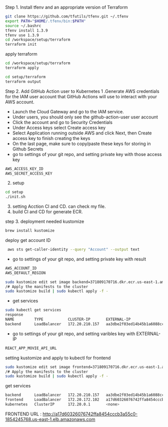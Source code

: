 Step 1. Install tfenv and an appropriate version of Terraform

```bash
git clone https://github.com/tfutils/tfenv.git ~/.tfenv
export PATH="$HOME/.tfenv/bin:$PATH"
source ~/.bashrc
tfenv install 1.3.9
tfenv use 1.3.9
cd /workspace/setup/terraform
terraform init
```

apply terraform

```bash
cd /workspace/setup/terraform
terraform apply

cd setup/terraform
terraform output
```

Step 2. Add GitHub Action user to Kubernetes
1 .Generate AWS credentials for the IAM user account that GitHub Actions will use to interact with your AWS account.
- Launch the Cloud Gateway and go to the IAM service.
- Under users, you should only see the github-action-user user account
- Click the account and go to Security Credentials
- Under Access keys select Create access key
- Select Application running outside AWS and click Next, then Create access key to finish creating the keys
- On the last page, make sure to copy/paste these keys for storing in Github Secrets
- go to settings of your git repo, and setting private key with those access key
```bash 
AWS_ACCESS_KEY_ID
AWS_SECRET_ACCESS_KEY
```
2. setup
```bash
cd setup
./init.sh
```
3. setting Acction CI and CD.
can check my file.
4. build CI and CD for generate ECR.

step 3. deployment
needed kustomize 
```bash
brew install kustomize
```

deploy 
get account ID
```bash
 aws sts get-caller-identity --query "Account" --output text
```
- go to settings of your git repo, and setting private key with result
```bash 
AWS_ACCOUNT_ID
AWS_DEFAULT_REGION
```
```bash 
sudo kustomize edit set image backend=371809170716.dkr.ecr.us-east-1.amazonaws.com/backend:latest
/# Apply the manifests to the cluster
sudo kustomize build | sudo kubectl apply -f -
```
- get services 
```bash 
sudo kubectl get services 
response 
NAME         TYPE           CLUSTER-IP       EXTERNAL-IP                                                               PORT(S)        AGE
backend      LoadBalancer   172.20.210.157   aa3dbe2f03ed14b45b1a6088cc1036fc-2020040612.us-east-1.elb.amazonaws.com   80:31797/TCP   15h
```
- go to settings of your git repo, and setting varibles key with EXTERNAL-IP
```bash 
REACT_APP_MOVIE_API_URL
```

setting kustomize and apply to kubectl for frontend
```bash 
sudo kustomize edit set image frontend=371809170716.dkr.ecr.us-east-1.amazonaws.com/frontend:latest
/# Apply the manifests to the cluster
sudo kustomize build | sudo kubectl apply -f -
``` 



get services 
```bash
backend      LoadBalancer   172.20.210.157   aa3dbe2f03ed14b45b1a6088cc1036fc-2020040612.us-east-1.elb.amazonaws.com   80:31797/TCP   13m
frontend     LoadBalancer   172.20.172.102   a17d60326076742ffa8454cccb3a55c0-1854245768.us-east-1.elb.amazonaws.com   80:30716/TCP   6m1s
kubernetes   ClusterIP      172.20.0.1       <none>                                                                    443/TCP        155m
```

FRONTEND URL : http://a17d60326076742ffa8454cccb3a55c0-1854245768.us-east-1.elb.amazonaws.com